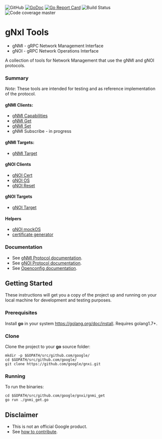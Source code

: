 
![GitHub](https://img.shields.io/github/license/google/gnxi?style=for-the-badge)
[![GoDoc](https://img.shields.io/badge/godoc-reference-blue?style=for-the-badge)](https://godoc.org/github.com/google/gnxi)
[![Go Report Card](https://goreportcard.com/badge/github.com/google/gnxi?style=for-the-badge)](https://goreportcard.com/report/github.com/google/gnxi)
![Build Status](https://img.shields.io/travis/google/gnxi?style=for-the-badge)
![Code coverage master](https://img.shields.io/codecov/c/github/google/gnxi/master?style=for-the-badge)

# gNxI Tools

*   gNMI - gRPC Network Management Interface
*   gNOI - gRPC Network Operations Interface

A collection of tools for Network Management that use the gNMI and gNOI protocols.

### Summary

_Note_: These tools are intended for testing and as reference implementation of the protocol.

#### gNMI Clients:

*  [gNMI Capabilities](./gnmi_capabilities)
*  [gNMI Get](./gnmi_get)
*  [gNMI Set](./gnmi_set)
*  gNMI Subscribe - in progress

#### gNMI Targets:

*  [gNMI Target](./gnmi_target)

#### gNOI Clients

*  [gNOI Cert](./gnoi_cert)
*  [gNOI OS](./gnoi_os)
*  [gNOI Reset](./gnoi_reset)

#### gNOI Targets

*  [gNOI Target](./gnoi_target)

#### Helpers

*  [gNOI mockOS](./gnoi_mockos)
*  [certificate generator](./certs)

### Documentation

*  See [gNMI Protocol documentation](https://github.com/openconfig/reference/tree/master/rpc/gnmi).
*  See [gNOI Protocol documentation](https://github.com/openconfig/gnoi).
*  See [Openconfig documentation](http://www.openconfig.net/).

## Getting Started

These instructions will get you a copy of the project up and running on your local machine for development and testing purposes.

### Prerequisites

Install __go__ in your system https://golang.org/doc/install. Requires golang1.7+.

### Clone

Clone the project to your __go__ source folder:
```
mkdir -p $GOPATH/src/github.com/google/
cd $GOPATH/src/github.com/google/
git clone https://github.com/google/gnxi.git
```

### Running

To run the binaries:

```
cd $GOPATH/src/github.com/google/gnxi/gnmi_get
go run ./gnmi_get.go
```

## Disclaimer

*  This is not an official Google product.
*  See [how to contribute](CONTRIBUTING.md).
